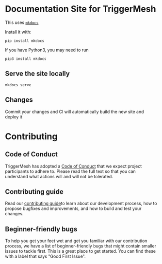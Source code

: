 # Documentation Site for TriggerMesh

This uses [`mkdocs`](https://www.mkdocs.org/)

Install it with:

```
pip install mkdocs
```

If you have Python3, you may need to run

```
pip3 install mkdocs
```

## Serve the site locally

```
mkdocs serve
```

## Changes

Commit your changes and CI will automatically build the new site and deploy it

# Contributing

## Code of Conduct

TriggerMesh has adopted a [Code of Conduct](./contributing/CODE_OF_CONDUCT.md) that we expect project participants to adhere to. Please read the full text so that you can understand what actions will and will not be tolerated.

## Contributing guide

Read our [contributing guide](./contributing/CONTRIBUTING.md)to learn about our development process, how to propose bugfixes and improvements, and how to build and test your changes.

## Beginner-friendly bugs

To help you get your feet wet and get you familiar with our contribution process, we have a list of beginner-friendly bugs that might contain smaller issues to tackle first. This is a great place to get started. You can find these with a label that says "Good First Issue".
